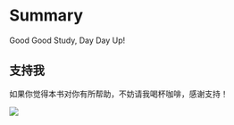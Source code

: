# Summary

Good Good Study, Day Day Up!


## 支持我

如果你觉得本书对你有所帮助，不妨请我喝杯咖啡，感谢支持！

![](http://michael728.github.io/images/%E5%BE%AE%E4%BF%A1.JPG)